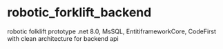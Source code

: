 # robotic_forklift_backend
robotic folklift prototype .net 8.0, MsSQL, EntitiframeworkCore, CodeFirst with clean architecture for backend api
